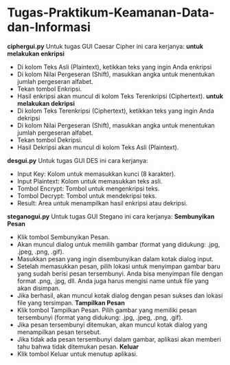 # Tugas-Praktikum-Keamanan-Data-dan-Informasi

**ciphergui.py**
Untuk tugas GUI Caesar Cipher ini cara kerjanya:
**untuk melakukan enkripsi**
- Di kolom Teks Asli (Plaintext), ketikkan teks yang ingin Anda enkripsi
- Di kolom Nilai Pergeseran (Shift), masukkan angka untuk menentukan jumlah pergeseran alfabet.
- Tekan tombol Enkripsi.
- Hasil enkripsi akan muncul di kolom Teks Terenkripsi (Ciphertext).
**untuk melakukan dekripsi**
- Di kolom Teks Terenkripsi (Ciphertext), ketikkan teks yang ingin Anda dekripsi
- Di kolom Nilai Pergeseran (Shift), masukkan angka untuk menentukan jumlah pergeseran alfabet.
- Tekan tombol Dekripsi.
- Hasil Dekripsi akan muncul di kolom Teks Asli (Plaintext).


**desgui.py**
Untuk tugas GUI DES ini cara kerjanya:
- Input Key: Kolom untuk memasukkan kunci (8 karakter).
- Input Plaintext: Kolom untuk memasukkan teks asli.
- Tombol Encrypt: Tombol untuk mengenkripsi teks.
- Tombol Decrypt: Tombol untuk mendekripsi teks.
- Result: Area untuk menampilkan hasil enkripsi atau dekripsi.

**steganogui.py**
Untuk tugas GUI Stegano ini cara kerjanya:
**Sembunyikan Pesan**
- Klik tombol Sembunyikan Pesan.
- Akan muncul dialog untuk memilih gambar (format yang didukung: .jpg, .jpeg, .png, .gif).
- Masukkan pesan yang ingin disembunyikan dalam kotak dialog input.
- Setelah memasukkan pesan, pilih lokasi untuk menyimpan gambar baru yang sudah berisi pesan tersembunyi. Anda bisa menyimpan file dengan format .png, .jpg, dll. Anda juga harus mengisi name untuk file yang akan disimpan.
- Jika berhasil, akan muncul kotak dialog dengan pesan sukses dan lokasi file yang tersimpan.
**Tampilkan Pesan**
- Klik tombol Tampilkan Pesan.
   Pilih gambar yang memiliki pesan tersembunyi (format yang didukung: .jpg, .jpeg, .png, .gif).
- Jika pesan tersembunyi ditemukan, akan muncul kotak dialog yang menampilkan pesan tersebut.
- Jika tidak ada pesan tersembunyi dalam gambar, aplikasi akan memberi tahu bahwa tidak ditemukan pesan.
**Keluar**
- Klik tombol Keluar untuk menutup aplikasi.
